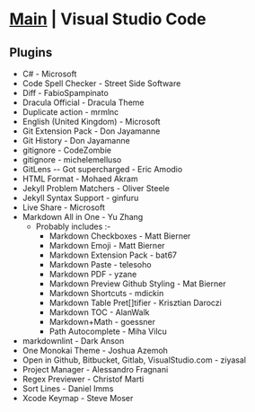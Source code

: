 # [Main](README.md) | Visual Studio Code

## Plugins

- C# - Microsoft
- Code Spell Checker - Street Side Software
- Diff - FabioSpampinato
- Dracula Official - Dracula Theme
- Duplicate action - mrmlnc
- English (United Kingdom) - Microsoft
- Git Extension Pack - Don Jayamanne
- Git History - Don Jayamanne
- gitignore - CodeZombie
- gitignore - michelemelluso
- GitLens -- Got supercharged - Eric Amodio
- HTML Format - Mohaed Akram
- Jekyll Problem Matchers - Oliver Steele
- Jekyll Syntax Support - ginfuru
- Live Share - Microsoft
- Markdown All in One - Yu Zhang
  - Probably includes :-
    - Markdown Checkboxes - Matt Bierner
    - Markdown Emoji - Matt Bierner
    - Markdown Extension Pack - bat67
    - Markdown Paste - telesoho
    - Markdown PDF - yzane
    - Markdown Preview Github Styling - Mat Bierner
    - Markdown Shortcuts - mdickin
    - Markdown Table Pret[]tifier - Krisztian Daroczi
    - Markdown TOC - AlanWalk
    - Markdown+Math - goessner
    - Path Autocomplete - Miha Vilcu
- markdownlint - Dark Anson
- One Monokai Theme - Joshua Azemoh
- Open in Github, Bitbucket, Gitlab, VisualStudio.com - ziyasal
- Project Manager - Alessandro Fragnani
- Regex Previewer - Christof Marti
- Sort Lines - Daniel Imms
- Xcode Keymap - Steve Moser
